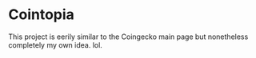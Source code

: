 # Cointopia
This project is eerily similar to the Coingecko main page but nonetheless completely my own idea. lol.
